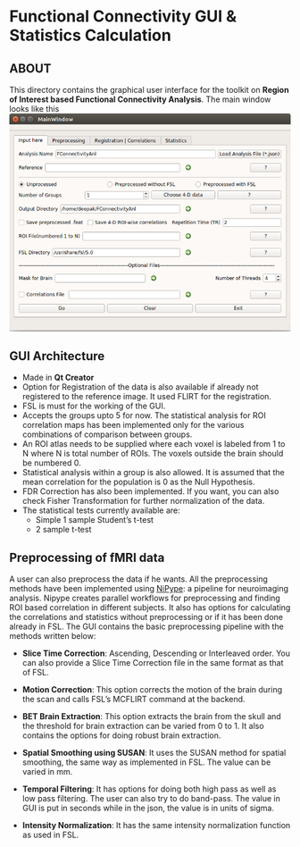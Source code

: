 # Functional Connectivity GUI & Statistics Calculation

## ABOUT
This directory contains the graphical user interface for the toolkit on **Region of Interest based Functional Connectivity Analysis**. The main window looks like this
![MainWindow](docs/images/MainWindow.png)

## GUI Architecture

* Made in **Qt Creator**
* Option for Registration of the data is also available if already not registered to the reference image. It used FLIRT for the registration.
* FSL is must for the working of the GUI.
* Accepts the groups upto 5 for now. The statistical analysis for ROI correlation maps has been implemented only for the various combinations of comparison between groups.
* An ROI atlas needs to be supplied where each voxel is labeled from 1 to N where N is total number of ROIs. The voxels outside the brain should be numbered 0.
* Statistical analysis within a group is also allowed. It is assumed that the mean correlation for the population is 0 as the Null Hypothesis. 
* FDR Correction has also been implemented. If you want, you can also check Fisher Transformation for further normalization of the data.
* The statistical tests currently available are:
    * Simple 1 sample Student&rsquo;s t-test
    * 2 sample t-test


## Preprocessing of fMRI data
A user can also preprocess the data if he wants. All the preprocessing methods have been implemented using [NiPype](http://miykael.github.io/nipype-beginner-s-guide/installation.html): a pipeline for neuroimaging analysis. Nipype creates parallel workflows for preprocessing and finding ROI based correlation in different subjects. It also has options for calculating the correlations and statistics without preprocessing or if it has been done already in FSL. The GUI contains the basic preprocessing pipeline with the methods written below:

* **Slice Time Correction**: 
Ascending, Descending or Interleaved order. You can also provide a Slice Time Correction file in the same format as that of FSL. 

* **Motion Correction**: This option corrects the motion of the brain during the scan and calls FSL&rsquo;s MCFLIRT command at the backend.
* **BET Brain Extraction**: This option extracts the brain from the skull and the threshold for brain extraction can be varied from 0 to 1. It also contains the options for doing robust brain extraction. 
* **Spatial Smoothing using SUSAN**: It uses the SUSAN method for spatial smoothing, the same way as implemented in FSL. The value can be varied in mm.
* **Temporal Filtering**: It has options for doing both high pass as well as low pass filtering. The user can also try to do band-pass. The value in GUI is put in seconds while in the json, the value is in units of sigma.
* **Intensity Normalization**: It has the same intensity normalization function as used in FSL. 
